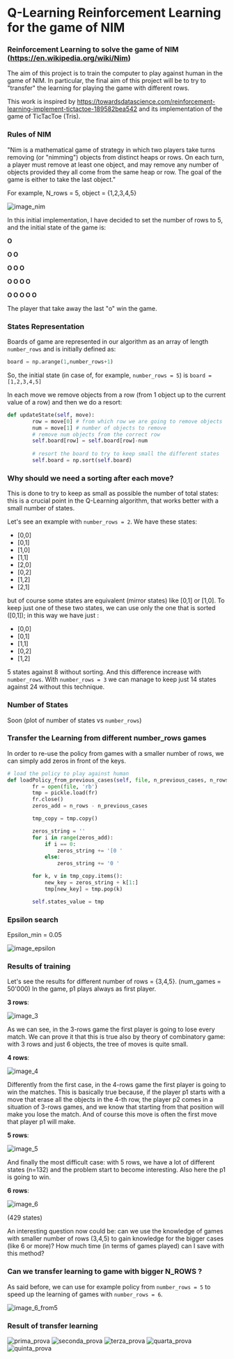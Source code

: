 # Q-Learning Reinforcement Learning  for the game of NIM

### Reinforcement Learning to solve the game of NIM (https://en.wikipedia.org/wiki/Nim)

The aim of this project is to train the computer to play against human in the game of NIM. In particular, the final aim of this project will be to try to "transfer" the learning for playing the game with different rows.

This work is inspired by https://towardsdatascience.com/reinforcement-learning-implement-tictactoe-189582bea542 and its implementation of the game of TicTacToe (Tris).

### Rules of NIM

"Nim is a mathematical game of strategy in which two players take turns removing (or "nimming") objects from distinct heaps or rows. On each turn, a player must remove at least one object, and may remove any number of objects provided they all come from the same heap or row. The goal of the game is either to take the last object."

For example, N_rows = 5, object = {1,2,3,4,5}

![image_nim](https://github.com/danielececcarelli/Reinforcement-Learning-for-NIM-Game/blob/master/images/Example-game-of-Nim-1-2-3-4-5-Each-row-represents-a-heap-Players-choose-a-row-and.png)

In this initial implementation, I have decided to set the number of rows to 5, and the initial state of the game is:

**O**

**O O**

**O O O**

**O O O O**

**O O O O O**

The player that take away the last "o" win the game.

### States Representation

Boards of game are represented in our algorithm as an array of length `number_rows` and is initially defined as:
```python
board = np.arange(1,number_rows+1)
```
So, the initial state (in case of, for example, `number_rows = 5`) is
`board = [1,2,3,4,5]`

In each move we remove objects from a row (from 1 object up to the current value of a row) and then we do a resort:
```python
def updateState(self, move):
        row = move[0] # from which row we are going to remove objects
        num = move[1] # number of objects to remove
        # remove num objects from the correct row
        self.board[row] = self.board[row]-num
        
        # resort the board to try to keep small the different states
        self.board = np.sort(self.board)
```

### Why should we need a sorting after each move? 

This is done to try to keep as small as possible the number of total states: this is a crucial point in the Q-Learning algorithm, that works better with a small number of states.

Let's see an example with `number_rows = 2`. We have these states:
- [0,0]
- [0,1]
- [1,0]
- [1,1]
- [2,0]
- [0,2]
- [1,2]
- [2,1]

but of course some states are equivalent (mirror states) like [0,1] or [1,0]. To keep just one of these two states,
we can use only the one that is sorted ([0,1]); in this way we have just :
- [0,0]
- [0,1]
- [1,1]
- [0,2]
- [1,2]

5 states against 8 without sorting. And this difference increase with `number_rows`.
With `number_rows = 3` we can manage to keep just 14 states against 24 without this technique. 

### Number of States

Soon (plot of number of states vs `number_rows`)

### Transfer the Learning from different number_rows games

In order to re-use the policy from games with a smaller number of rows, we can simply add zeros in front of the keys.

```python
# load the policy to play against human    
def loadPolicy_from_previous_cases(self, file, n_previous_cases, n_rows):
        fr = open(file, 'rb')
        tmp = pickle.load(fr)
        fr.close()
        zeros_add = n_rows - n_previous_cases

        tmp_copy = tmp.copy()

        zeros_string = ''
        for i in range(zeros_add):
            if i == 0:
                zeros_string += '[0 '
            else:
                zeros_string += '0 '

        for k, v in tmp_copy.items():
            new_key = zeros_string + k[1:]
            tmp[new_key] = tmp.pop(k)

        self.states_value = tmp
```

### Epsilon search

Epsilon_min = 0.05

![image_epsilon](https://github.com/danielececcarelli/Reinforcement-Learning-for-NIM-Game/blob/master/images/epsilon-1.png)

### Results of training

Let's see the results for different number of rows = {3,4,5}. (num_games = 50'000)
In the game, p1 plays always as first player.

**3 rows**:

![image_3](https://github.com/danielececcarelli/Reinforcement-Learning-for-NIM-Game/blob/master/images/output_avg_reward_3_10000_games.png)

As we can see, in the 3-rows game the first player is going to lose every match. We can prove it that this is true also by theory of combinatory game: with 3 rows and just 6 objects, the tree of moves is quite small. 

**4 rows**: 

![image_4](https://github.com/danielececcarelli/Reinforcement-Learning-for-NIM-Game/blob/master/images/output_avg_reward_4_10000_games.png)

Differently from the first case, in the 4-rows game the first player is going to win the matches.
This is basically true because, if the player p1 starts with a move that erase all the objects in the 4-th row, the player p2 comes in a situation of 3-rows games, and we know that starting from that position will make you lose the match. And of course this move is often the first move that player p1 will make. 


**5 rows**: 

![image_5](https://github.com/danielececcarelli/Reinforcement-Learning-for-NIM-Game/blob/master/images/output_avg_reward_5_10000_games.png)

And finally the most difficult case: with 5 rows, we have a lot of different states (n=132) and the problem start to become interesting. Also here the p1 is going to win.

**6 rows**: 

![image_6](https://github.com/danielececcarelli/Reinforcement-Learning-for-NIM-Game/blob/master/images/output_avg_reward_6_10000_games.png)

(429 states)

An interesting question now could be: can we use the knowledge of games with smaller number of rows (3,4,5) to gain knowledge for the bigger cases (like 6 or more)? 
How much time (in terms of games played) can I save with this method?

### Can we transfer learning to game with bigger N_ROWS ?

As said before, we can use for example policy from `number_rows = 5` to speed up the learning of games with `number_rows = 6`. 

![image_6_from5](https://github.com/danielececcarelli/Reinforcement-Learning-for-NIM-Game/blob/master/images/output_avg_reward_6_10000_games_from5.png)

### Result of transfer learning

![prima_prova](https://github.com/danielececcarelli/Reinforcement-Learning-for-NIM-Game/blob/master/images/learn5_vs_6_primaprova.png)
![seconda_prova](https://github.com/danielececcarelli/Reinforcement-Learning-for-NIM-Game/blob/master/images/learn5_vs_6_secondaprova.png)
![terza_prova](https://github.com/danielececcarelli/Reinforcement-Learning-for-NIM-Game/blob/master/images/learn5_vs_6_terzaprova.png)
![quarta_prova](https://github.com/danielececcarelli/Reinforcement-Learning-for-NIM-Game/blob/master/images/learn5_vs_6_quartaprova.png)
![quinta_prova](https://github.com/danielececcarelli/Reinforcement-Learning-for-NIM-Game/blob/master/images/learn5_vs_6_quintaprova.png)




